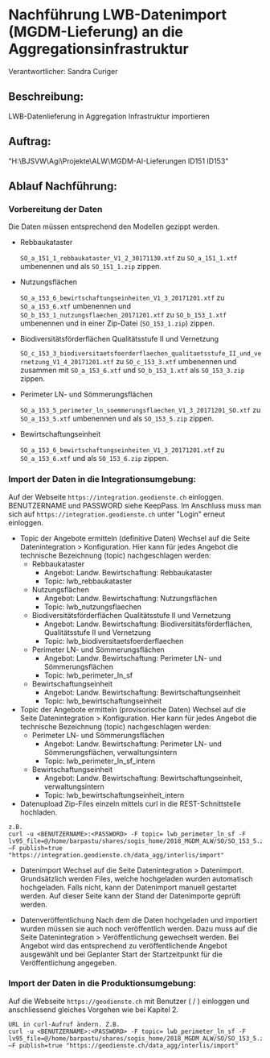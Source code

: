 # Nachführung LWB-Datenimport (MGDM-Lieferung) an die Aggregationsinfrastruktur
Verantwortlicher: Sandra Curiger

## Beschreibung:
LWB-Datenlieferung in Aggregation Infrastruktur importieren

## Auftrag:
"H:\BJSVW\Agi\Projekte\ALW\MGDM-AI-Lieferungen ID151 ID153"

## Ablauf Nachführung:
###	Vorbereitung der Daten
Die Daten müssen entsprechend den Modellen gezippt werden.

* Rebbaukataster

  `SO_a_151_1_rebbaukataster_V1_2_30171130.xtf`  zu `SO_a_151_1.xtf` umbenennen und als `SO_151_1.zip` zippen.

* Nutzungsflächen

  `SO_a_153_6_bewirtschaftungseinheiten_V1_3_20171201.xtf` zu `SO_a_153_6.xtf` umbenennen und `SO_b_153_1_nutzungsflaechen_20171201.xtf` zu `SO_b_153_1.xtf` umbenennen und in einer Zip-Datei (`SO_153_1.zip`) zippen.

* Biodiversitätsförderflächen Qualitätsstufe II und Vernetzung

  `SO_c_153_3_biodiversitaetsfoerderflaechen_qualitaetsstufe_II_und_vernetzung_V1_4_20171201.xtf` zu `SO_c_153_3.xtf` umbenennen und zusammen mit `SO_a_153_6.xtf` und `SO_b_153_1.xtf` als `SO_153_3.zip` zippen.

* Perimeter LN- und Sömmerungsflächen

  `SO_a_153_5_perimeter_ln_soemmerungsflaechen_V1_3_20171201_SO.xtf` zu `SO_a_153_5.xtf` umbenennen und als `SO_153_5.zip` zippen.

* Bewirtschaftungseinheit

  `SO_a_153_6_bewirtschaftungseinheiten_V1_3_20171201.xtf` zu `SO_a_153_6.xtf` und als `SO_153_6.zip` zippen.

### Import der Daten in die Integrationsumgebung:
Auf der Webseite `https://integration.geodienste.ch` einloggen. BENUTZERNAME und PASSWORD siehe KeepPass. 
Im Anschluss muss man sich auf `https://integration.geodienste.ch` unter "Login" erneut einloggen. 

* Topic der Angebote ermitteln (definitive Daten)
Wechsel auf die Seite Datenintegration > Konfiguration. Hier kann für jedes Angebot die technische Bezeichnung (topic) nachgeschlagen werden:
  * Rebbaukataster
    - Angebot: Landw. Bewirtschaftung: Rebbaukataster 
    - Topic: lwb_rebbaukataster
  * Nutzungsflächen
    - Angebot: Landw. Bewirtschaftung: Nutzungsflächen
    - Topic: lwb_nutzungsflaechen
  * Biodiversitätsförderflächen Qualitätsstufe II und Vernetzung
    - Angebot: Landw. Bewirtschaftung: Biodiversitätsförderflächen, Qualitätsstufe II und Vernetzung
    - Topic: lwb_biodiversitaetsfoerderflaechen
  * Perimeter LN- und Sömmerungsflächen
    - Angebot: Landw. Bewirtschaftung: Perimeter LN- und Sömmerungsflächen
    - Topic: lwb_perimeter_ln_sf
  * Bewirtschaftungseinheit
    - Angebot: Landw. Bewirtschaftung: Bewirtschaftungseinheit
    - Topic: lwb_bewirtschaftungseinheit
* Topic der Angebote ermitteln (provisorische Daten)
Wechsel auf die Seite Datenintegration > Konfiguration. Hier kann für jedes Angebot die technische Bezeichnung (topic) nachgeschlagen werden:
  * Perimeter LN- und Sömmerungsflächen
    - Angebot: Landw. Bewirtschaftung: Perimeter LN- und Sömmerungsflächen, verwaltungsintern
    - Topic: lwb_perimeter_ln_sf_intern
  * Bewirtschaftungseinheit
    - Angebot: Landw. Bewirtschaftung: Bewirtschaftungseinheit, verwaltungsintern
    - Topic: lwb_bewirtschaftungseinheit_intern
* Datenupload
Zip-Files einzeln mittels curl in die REST-Schnittstelle hochladen.
```
z.B.
curl -u <BENUTZERNAME>:<PASSWORD> -F topic= lwb_perimeter_ln_sf -F lv95_file=@/home/barpastu/shares/sogis_home/2018_MGDM_ALW/SO/SO_153_5.zip –F publish=true "https://integration.geodienste.ch/data_agg/interlis/import"
```
* Datenimport
Wechsel auf die Seite Datenintegration > Datenimport. Grundsätzlich werden Files, welche hochgeladen wurden automatisch hochgeladen. Falls nicht, kann der Datenimport manuell gestartet werden. 
Auf dieser Seite kann der Stand der Datenimporte geprüft werden.

* Datenveröffentlichung
Nach dem die Daten hochgeladen und importiert wurden müssen sie auch noch veröffentlich werden. Dazu muss auf die Seite Datenintegration > Veröffentlichung gewechselt werden. Bei Angebot wird das entsprechend zu veröffentlichende Angebot ausgewählt und bei Geplanter Start der Startzeitpunkt für die Veröffentlichung angegeben.

### Import der Daten in die Produktionsumgebung:
Auf die Webseite `https://geodienste.ch` mit Benutzer (<BENUTZERNAME> / <PASSWORD>) einloggen und anschliessend gleiches Vorgehen wie bei Kapitel 2.
```
URL in curl-Aufruf ändern. Z.B.
curl -u <BENUTZERNAME>:<PASSWORD> -F topic= lwb_perimeter_ln_sf -F lv95_file=@/home/barpastu/shares/sogis_home/2018_MGDM_ALW/SO/SO_153_5.zip –F publish=true "https://geodienste.ch/data_agg/interlis/import"
```




